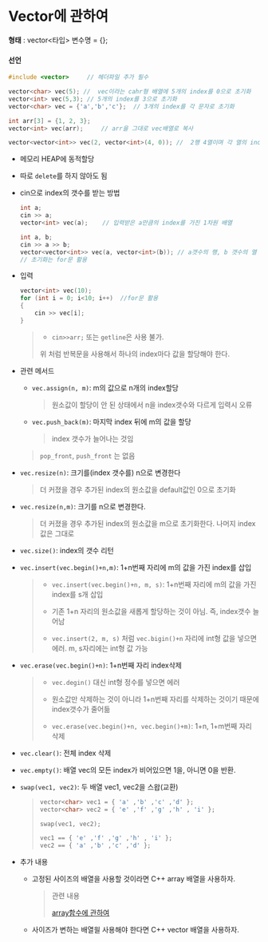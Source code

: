 # Vector에 관하여

**형태** : vector<타입> 변수명 = {};

#### 선언

```c++
#include <vector>     // 헤더파일 추가 필수

vector<char> vec(5); //  vec이라는 cahr형 배열에 5개의 index를 0으로 초기화
vector<int> vec(5,3); // 5개의 index를 3으로 초기화
vector<char> vec = {'a','b','c'};  // 3개의 index를 각 문자로 초기화

int arr[3] = {1, 2, 3};
vector<int> vec(arr);     // arr을 그대로 vec배열로 복사

vector<vector<int>> vec(2, vector<int>(4, 0)); //  2행 4열이며 각 열의 index는 0으로 초기화 된 2차원 벡터
```

- 메모리 HEAP에 동적할당

- 따로 `delete`를 하지 않아도 됨

- cin으로 index의 갯수를 받는 방법

  ```c++
  int a;
  cin >> a;
  vector<int> vec(a);    // 입력받은 a만큼의 index를 가진 1차원 배열
  
  int a, b;
  cin >> a >> b;
  vector<vector<int>> vec(a, vector<int>(b)); // a갯수의 행, b 갯수의 열 intdex를 가진 2차원 배열 
  // 초기화는 for문 활용
  ```

- 입력

  ```c++
  vector<int> vec(10);
  for (int i = 0; i<10; i++)  //for문 활용
  {
      cin >> vec[i];
  }
  ```

  > - `cin>>arr;` 또는 `getline`은 사용 불가. 
  >
  > 위 처럼 반복문을 사용해서 하나의 index마다 값을 할당해야 한다.




- 관련 메서드

  - `vec.assign(n, m)`: m의 값으로 n개의 index할당

    > 원소값이 할당이 안 된 상태에서  n을 index갯수와 다르게 입력시 오류 

  - `vec.push_back(m)`: 마지막 index 뒤에 m의 값을 할당

    > index 갯수가 늘어나는 것임
  >`pop_front`, `push_front` 는 없음
  
- `vec.resize(n)`: 크기를(index 갯수를) n으로 변경한다
  
  > 더 커졌을 경우 추가된 index의 원소값을 default값인 0으로 초기화
  
- `vec.resize(n,m)`: 크기를 n으로 변경한다.
  
  > 더 커졌을 경우 추가된 index의 원소값을 m으로 초기화한다. 나머지 index값은 그대로
  
- `vec.size()`: index의 갯수 리턴
  
- `vec.insert(vec.begin()+n,m)`: 1+n번째 자리에 m의 값을 가진 index를 삽입
  
    >- `vec.insert(vec.begin()+n, m, s)`: 1+n번째 자리에 m의 값을 가진 index를 s개 삽입
    >
    >- 기존 1+n 자리의 원소값을 새롭게 할당하는 것이 아님. 즉, index갯수 늘어남
  >
    >- `vec.insert(2, m, s)` 처럼 `vec.bigin()+n` 자리에 int형 값을 넣으면 에러.  m, s자리에는 int형 값 가능
  
- `vec.erase(vec.begin()+n)`: 1+n번째 자리 index삭제
  
    > - `vec.degin()` 대신 int형 정수를 넣으면 에러
    >
  > - 원소값만 삭제하는 것이 아니라 1+n번째 자리를 삭제하는 것이기 때문에 index갯수가 줄어듦
    > - `vec.erase(vec.begin()+n, vec.begin()+m)`: 1+n, 1+m번째 자리 삭제
  
- `vec.clear()`: 전체 index 삭제
  
- `vec.empty()`: 배열 vec의 모든 index가 비어있으면 1을, 아니면 0을 반환.
  
- `swap(vec1, vec2)`: 두 배열 vec1, vec2을 스왑(교환)
  
    > ```c++
    > vector<char> vec1 = { 'a' ,'b' ,'c' ,'d' };
    > vector<char> vec2 = { 'e' ,'f' ,'g' ,'h' , 'i' };
    > 
    > swap(vec1, vec2);
    > 
    > vec1 == { 'e' ,'f' ,'g' ,'h' , 'i' };
    > vec2 == { 'a' ,'b' ,'c' ,'d' };
    > ```



- 추가 내용

  - 고정된 사이즈의 배열을 사용할 것이라면 C++ array 배열을 사용하자.

    > 관련 내용
    >
    > [array함수에 관하여](https://github.com/HibernationNo1/TIL/blob/master/study_C%2B%2B/array%ED%95%A8%EC%88%98%EC%97%90%20%EA%B4%80%ED%95%98%EC%97%AC.md)

  - 사이즈가 변하는 배열읠 사용해야 한다면 C++ vector 배열을 사용하자.

